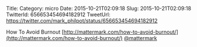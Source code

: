 Title: 
Category: micro
Date: 2015-10-21T02:09:18
Slug: 2015-10-21T02:09:18
TwitterId: 656653454694182912
TweetUrl: https://twitter.com/mark_philpot/status/656653454694182912

How To Avoid Burnout [http://mattermark.com/how-to-avoid-burnout/](http://mattermark.com/how-to-avoid-burnout/) [@mattermark](https://twitter.com/mattermark)